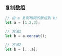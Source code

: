 ### 复制数组
```js
// 由 a 复制相同的数组到 b;
let a = [1,2,3];

// 方法1
let b = a.concat();

// 方法2
let b = [...a];
```